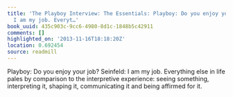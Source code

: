 ```yaml
---
title: 'The Playboy Interview: The Essentials: Playboy: Do you enjoy your job? Seinfeld:
  I am my job. Everyt…'
book_uuid: 435c903c-9cc6-4980-8d1c-1848b5c42911
comments: []
highlighted_on: '2013-11-16T18:18:20Z'
location: 0.692454
source: readmill
---
```


Playboy: Do you enjoy your job? Seinfeld: I am my job. Everything else in life pales by comparison to the interpretive experience: seeing something, interpreting it, shaping it, communicating it and being affirmed for it.